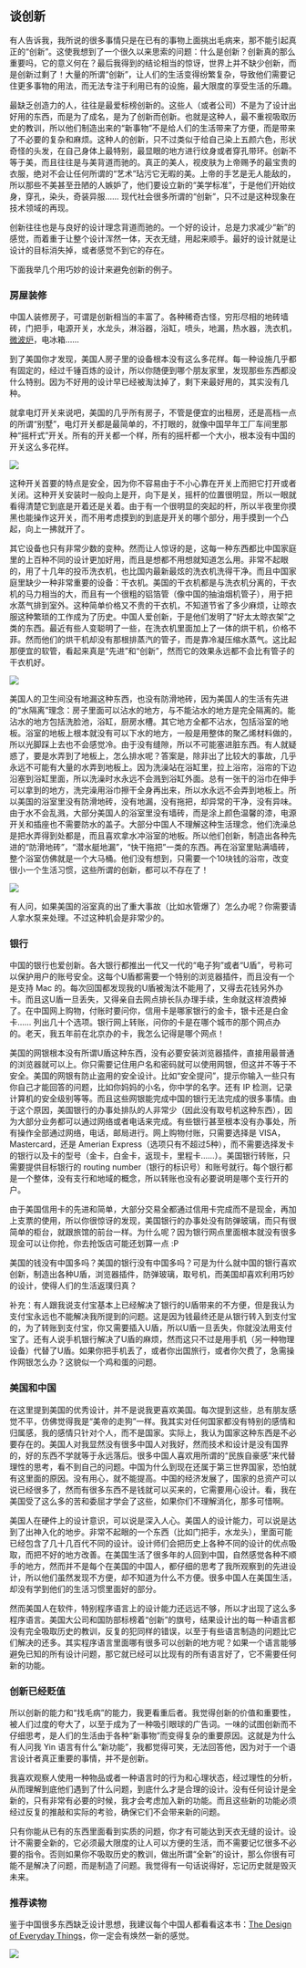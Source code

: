 ## 谈创新

有人告诉我，我所说的很多事情只是在已有的事物上面挑出毛病来，那不能引起真正的“创新”。这使我想到了一个很久以来思索的问题：什么是创新？创新真的那么重要吗，它的意义何在？最后我得到的结论相当的惊讶，世界上并不缺少创新，而是创新过剩了！大量的所谓“创新”，让人们的生活变得纷繁复杂，导致他们需要记住更多事物的用法，而无法专注于利用已有的设施，最大限度的享受生活的乐趣。

最缺乏创造力的人，往往是最爱标榜创新的。这些人（或者公司）不是为了设计出好用的东西，而是为了成名，是为了创新而创新。也就是这种人，最不重视吸取历史的教训，所以他们制造出来的“新事物”不是给人们的生活带来了方便，而是带来了不必要的复杂和麻烦。这种人的创新，只不过类似于给自己染上五颜六色，形状奇怪的头发，在自己身体上最特别，最显眼的地方进行纹身或者穿孔带环。创新不等于美，而且往往是与美背道而驰的。真正的美人，视皮肤为上帝赐予的最宝贵的衣服，绝对不会让任何所谓的“艺术”玷污它无暇的美。上帝的手艺是无人能敌的，所以那些不美甚至丑陋的人嫉妒了，他们要设立新的“美学标准”，于是他们开始纹身，穿孔，染头，奇装异服…… 现代社会很多所谓的“创新”，只不过是这种现象在技术领域的再现。

创新往往也是与良好的设计理念背道而驰的。一个好的设计，总是力求减少“新”的感觉，而着重于让整个设计浑然一体，天衣无缝，用起来顺手。最好的设计就是让设计的目标消失掉，或者感觉不到它的存在。

下面我举几个用巧妙的设计来避免创新的例子。

### 房屋装修

中国人装修房子，可谓是创新相当的丰富了。各种稀奇古怪，穷形尽相的地砖墙砖，门把手，电源开关，水龙头，淋浴器，浴缸，喷头，地漏，热水器，洗衣机，[微波炉](http://www.yinwang.org/blog-cn/2014/01/25/pl-and)，电冰箱……

到了美国你才发现，美国人房子里的设备根本没有这么多花样。每一种设施几乎都有固定的，经过千锤百炼的设计，所以你随便到哪个朋友家里，发现那些东西都没什么特别。因为不好用的设计早已经被淘汰掉了，剩下来最好用的，其实没有几种。

就拿电灯开关来说吧，美国的几乎所有房子，不管是便宜的出租房，还是高档一点的所谓“别墅”，电灯开关都是最简单的，不打眼的，就像中国早年工厂车间里那种“摇杆式”开关。所有的开关都一个样，所有的摇杆都一个大小，根本没有中国的开关这么多花样。

![](http://www.yinwang.org/images/switch.jpeg)

这种开关首要的特点是安全，因为你不容易由于不小心靠在开关上而把它打开或者关闭。这种开关安装时一般向上是开，向下是关，摇杆的位置很明显，所以一眼就看得清楚它到底是开着还是关着。由于有一个很明显的突起的杆，所以半夜里你摸黑也能操作这开关，而不用考虑摸到的到底是开关的哪个部分，用手摸到一个凸起，向上一拂就开了。

其它设备也只有非常少数的变种。然而让人惊讶的是，这每一种东西都比中国家庭里的上百种不同的设计更加好用，而且是想都不用想就知道怎么用。非常不起眼的，用了十几年的投币洗衣机，也比国内最新最炫的洗衣机洗得干净。而且中国家庭里缺少一种非常重要的设备：干衣机。美国的干衣机都是与洗衣机分离的，干衣机的马力相当的大，而且有一个很粗的铝箔管（像中国的抽油烟机管子），用于把水蒸气排到室外。这种简单价格又不贵的干衣机，不知道节省了多少麻烦，让晾衣服这种繁琐的工作成为了历史。中国人爱创新，于是他们发明了“好太太晾衣架”之类的东西。最近有些人变聪明了一些，在洗衣机里面加上了一体的烘干机，价格不菲。然而他们的烘干机却没有那根排蒸汽的管子，而是靠冷凝压缩水蒸气。这比起那便宜的软管，看起来真是“先进”和“创新”，然而它的效果永远都不会比有管子的干衣机好。

![](http://www.yinwang.org/images/washer-and-dryer.jpg)

美国人的卫生间没有地漏这种东西，也没有防滑地砖，因为美国人的生活有先进的“水隔离”理念：房子里面可以沾水的地方，与不能沾水的地方是完全隔离的。能沾水的地方包括洗脸池，浴缸，厨房水槽。其它地方全都不沾水，包括浴室的地板。浴室的地板上根本就没有可以下水的地方，一般是用整体的聚乙烯材料做的，所以光脚踩上去也不会感觉冷。由于没有缝隙，所以不可能塞进脏东西。有人就疑惑了，要是水弄到了地板上，怎么排水呢？答案是，除非出了比较大的事故，几乎永远不可能有大量的水弄到地板上。因为洗澡站在浴缸里，拉上浴帘，浴帘的下边沿塞到浴缸里面，所以洗澡时水永远不会溅到浴缸外面。总有一张干的浴巾在伸手可以拿到的地方，洗完澡用浴巾擦干全身再出来，所以水永远不会弄到地板上。所以美国的浴室里没有防滑地砖，没有地漏，没有拖把，却异常的干净，没有异味。由于水不会乱溅，大部分美国人的浴室里没有墙砖，而是涂上颜色温馨的漆，电源开关和插座也不需要防水的盖子。大部分中国人不理解这种生活理念，他们洗澡总是把水弄得到处都是，而且喜欢拿水冲浴室的地板。所以他们创新，制造出各种先进的“防滑地砖”，“潜水艇地漏”，“快干拖把”一类的东西。再在浴室里贴满墙砖，整个浴室仿佛就是一个大马桶。他们没有想到，只需要一个10块钱的浴帘，改变很小一个生活习惯，这些所谓的创新，都可以不存在了！

![](http://www.yinwang.org/images/dilou.jpg)

有人问，如果美国的浴室真的出了重大事故（比如水管爆了）怎么办呢？你需要请人拿水泵来处理。不过这种机会是非常少的。

### 银行

中国的银行也爱创新。各大银行都推出一代又一代的“电子狗”或者“U盾”，号称可以保护用户的账号安全。这每个U盾都需要一个特别的浏览器插件，而且没有一个是支持 Mac 的。每次回国都发现我的U盾被淘汰不能用了，又得去花钱另外办卡。而且这U盾一旦丢失，又得亲自去网点排长队办理手续，生命就这样浪费掉了。在中国网上购物，付账时要问你，信用卡是哪家银行的金卡，银卡还是白金卡…… 列出几十个选项。银行网上转账，问你的卡是在哪个城市的那个网点办的。老天，我五年前在北京办的卡，我怎么记得是哪个网点！

美国的网银根本没有所谓U盾这种东西，没有必要安装浏览器插件，直接用最普通的浏览器就可以上。你只需要记住用户名和密码就可以使用网银，但这并不等于不安全。美国的网银有防止盗用的安全设计。比如“安全提问”，提示你输入一些只有你自己才能回答的问题，比如你妈妈的小名，你中学的名字。还有 IP 检测，记录计算机的安全级别等等。而且这些网银能完成中国的银行无法完成的很多事情。由于这个原因，美国银行的办事处排队的人非常少（因此没有取号机这种东西），因为大部分业务都可以通过网络或者电话来完成。有些银行甚至根本没有办事处，所有操作全部通过网络，电话，邮局进行。网上购物付账，只需要选择是 VISA，Mastercard，还是 Amerian Express（选项只有不超过5种），而不需要选择发卡的银行以及卡的型号（金卡，白金卡，返现卡，里程卡……）。美国银行转账，只需要提供目标银行的 routing number（银行的标识号）和账号就行。每个银行都是一个整体，没有支行和地域的概念，所以转账也没有必要说明是哪个支行开的户。

由于美国信用卡的先进和简单，大部分交易全都通过信用卡完成而不是现金，再加上支票的使用，所以你很惊讶的发现，美国银行的办事处没有防弹玻璃，而只有很简单的柜台，就跟旅馆的前台一样。为什么呢？因为银行网点里面根本就没有很多现金可以让你抢，你去抢饭店可能还划算一点 :P

美国的钱没有中国多吗？美国的银行没有中国多吗？可是为什么就中国的银行喜欢创新，制造出各种U盾，浏览器插件，防弹玻璃，取号机，而美国却喜欢利用巧妙的设计，使得人们的生活返璞归真？

补充：有人跟我说支付宝基本上已经解决了银行的U盾带来的不方便，但是我认为支付宝永远也不能解决我所提到的问题。这是因为钱最终还是从银行转入到支付宝的，为了转账到支付宝，你又需要插入U盾，所以U盾一旦丢失，你就没法用支付宝了。还有人说手机银行解决了U盾的麻烦，然而这只不过是用手机（另一种物理设备）代替了U盾。如果你把手机丢了，或者你出国旅行，或者你欠费了，急需操作网银怎么办？这貌似一个鸡和蛋的问题。

### 美国和中国

在这里提到美国的优秀设计，并不是说我更喜欢美国。每次提到这些，总有朋友感觉不平，仿佛觉得我是“美帝的走狗”一样。我其实对任何国家都没有特别的感情和归属感，我的感情只针对个人，而不是国家。实际上，我认为国家这种东西是不必要存在的。美国人对我显然没有很多中国人对我好，然而技术和设计是没有国界的，好的东西不学就等于永远落后。很多中国人喜欢用所谓的“民族自豪感”来代替理性的思考，看不到自己的问题。中国为什么到现在还属于第三世界国家，恐怕就有这里面的原因。没有用心，就不能提高。中国的经济发展了，国家的总资产可以说已经很多了，然而有很多东西不是钱就可以买来的，它需要用心设计。看，我在美国受了这么多的苦和委屈才学会了这些，如果你们不理解消化，那多可惜啊。

美国人在硬件上的设计意识，可以说是深入人心。美国人的设计能力，可以说是达到了出神入化的地步。非常不起眼的一个东西（比如门把手，水龙头），里面可能已经包含了几十几百代不同的设计。设计师们会把历史上各种不同的设计的优点吸取，而把不好的地方改善。在美国生活了很多年的人回到中国，自然感觉各种不顺手的地方，然而并不是每个在美国的中国人，都仔细的思考了我所观察到的先进设计，所以他们虽然发现不方便，却不知道为什么不方便。很多中国人在美国生活，却没有学到他们的生活习惯里面好的部分。

然而美国人在软件，特别程序语言上的设计能力还远远不够，所以才出现了这么多程序语言。美国大公司和国防部标榜着“创新”的旗号，结果设计出的每一种语言都没有完全吸取历史的教训，反复的犯同样的错误，以至于有些语言制造的问题比它们解决的还多。其实程序语言里面哪有很多可以创新的地方呢？如果一个语言能够避免已知的所有设计问题，那它就已经可以比现有的所有语言好了，它不需要任何新的功能。

### 创新已经贬值

所以创新的能力和“找毛病”的能力，我更看重后者。我觉得创新的价值和重要性，被人们过度的夸大了，以至于成为了一种吸引眼球的广告词。一味的试图创新而不仔细思考，是人们的生活由于各种“新事物”而变得复杂的重要原因。这就是为什么有人问我 Yin 语言有什么“新功能”，我都觉得可笑，无法回答他，因为对于一个语言设计者真正重要的事情，并不是创新。

我喜欢观察人使用一种物品或者一种语言时的行为和心理状态，经过理性的分析，从而理解到底他们遇到了什么问题，到底什么才是合理的设计。没有任何设计是全新的，只有非常有必要的时候，我才会考虑加入新的功能。而且这些新的功能必须经过反复的推敲和实际的考验，确保它们不会带来新的问题。

只有你能从已有的东西里面看到实质的问题，你才有可能达到天衣无缝的设计。设计不需要全新的，它必须最大限度的让人可以方便的生活，而不需要记忆很多不必要的指令。否则如果你不吸取历史的教训，做出所谓“全新”的设计，那么你很有可能不是解决了问题，而是制造了问题。我觉得有一句话说得好，忘记历史就是毁灭未来。

### 推荐读物

鉴于中国很多东西缺乏设计思想，我建议每个中国人都看看这本书：[The Design of Everyday Things](http://www.amazon.com/Design-Everyday-Things-Revised-Expanded-ebook/dp/B00E257T6C)，你一定会有焕然一新的感觉。

![](http://www.yinwang.org/images/doet.png)
